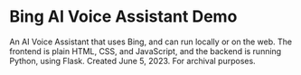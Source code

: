 # Bing AI Voice Assistant Demo
An AI Voice Assistant that uses Bing, and can run locally or on the web. The frontend is plain HTML, CSS, and JavaScript, and the backend is running Python, using Flask. Created June 5, 2023. For archival purposes.
